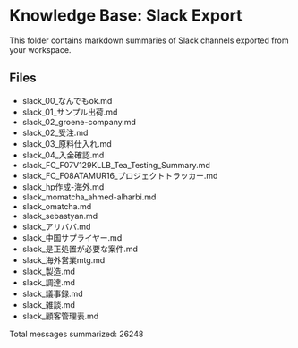 # Knowledge Base: Slack Export

This folder contains markdown summaries of Slack channels exported from your workspace.

## Files
- slack_00_なんでもok.md
- slack_01_サンプル出荷.md
- slack_02_groene-company.md
- slack_02_受注.md
- slack_03_原料仕入れ.md
- slack_04_入金確認.md
- slack_FC_F07V129KLLB_Tea_Testing_Summary.md
- slack_FC_F08ATAMUR16_プロジェクトトラッカー.md
- slack_hp作成-海外.md
- slack_momatcha_ahmed-alharbi.md
- slack_omatcha.md
- slack_sebastyan.md
- slack_アリババ.md
- slack_中国サプライヤー.md
- slack_是正処置が必要な案件.md
- slack_海外営業mtg.md
- slack_製造.md
- slack_調達.md
- slack_議事録.md
- slack_雑談.md
- slack_顧客管理表.md

Total messages summarized: 26248
